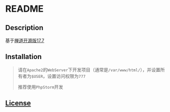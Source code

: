 # README

## Description

基于[禅道开源版17.7](https://www.zentao.net/dynamic/zentaopms17.7-81744.html)

## Installation

> 请在`Apache2`的`WebServer`下开发项目（通常是`/var/www/html/`），并设置所有者为`$USER`，设置访问权限为`777`
> 
> 推荐使用`PhpStorm`开发

## [License](https://gitee.com/wwccss/zentaopms/blob/master/COPYING)
